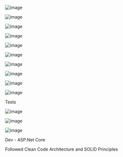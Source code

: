 ![image](https://github.com/user-attachments/assets/1bad1063-5fca-4ed6-bc5f-4d928a153111)

![image](https://github.com/user-attachments/assets/56065dd3-1824-4930-a702-405a72b57def)

![image](https://github.com/user-attachments/assets/5db975d5-2331-45de-b91f-71b7b64e387e)

![image](https://github.com/user-attachments/assets/1bccf534-2874-4d5d-818a-374f16e798fb)

![image](https://github.com/user-attachments/assets/ca78f8f4-fd53-4335-a6ef-ba60a13bd826)

![image](https://github.com/user-attachments/assets/23049f29-6dc4-4e84-8ca5-8567e5713a8e)

![image](https://github.com/user-attachments/assets/225aaa29-5fb0-4b01-bcef-ae462c34e4b3)

![image](https://github.com/user-attachments/assets/e5533477-859d-463b-a0a1-1cc2bceba0a4)

![image](https://github.com/user-attachments/assets/ddc20c17-60a6-4c70-ab99-4dff35109448)

![image](https://github.com/user-attachments/assets/b1eb8635-5cbf-4cac-8c3f-995bff039d94)


Tests

![image](https://github.com/user-attachments/assets/ab17aad5-a067-4bf1-bb12-43275bda108d)

![image](https://github.com/user-attachments/assets/19b22795-8e5f-4032-91c8-425c6b320c35)

![image](https://github.com/user-attachments/assets/36892b2a-1f37-47ff-bdf7-e879bced9794)



Dev - ASP.Net Core

Followed Clean Code Architecture and SOLID Principles

